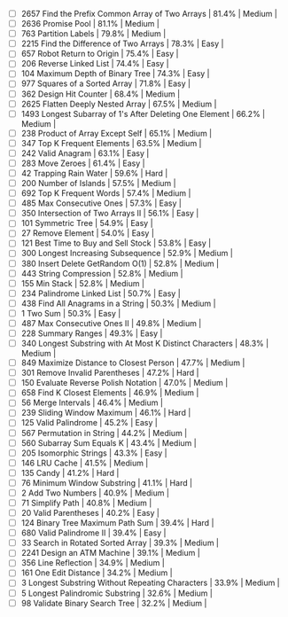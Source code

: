 - [ ] 2657 Find the Prefix Common Array of Two Arrays           | 81.4%  | Medium |
- [ ] 2636 Promise Pool                                         | 81.1%  | Medium |
- [ ] 763 Partition Labels                                      | 79.8%  | Medium |
- [ ] 2215 Find the Difference of Two Arrays                    | 78.3%  | Easy   |
- [ ] 657 Robot Return to Origin                                | 75.4%  | Easy   |
- [ ] 206 Reverse Linked List                                   | 74.4%  | Easy   |
- [ ] 104 Maximum Depth of Binary Tree                          | 74.3%  | Easy   |
- [ ] 977 Squares of a Sorted Array                             | 71.8%  | Easy   |
- [ ] 362 Design Hit Counter                                    | 68.4%  | Medium |
- [ ] 2625 Flatten Deeply Nested Array                          | 67.5%  | Medium |
- [ ] 1493 Longest Subarray of 1's After Deleting One Element   | 66.2%  | Medium |
- [ ] 238 Product of Array Except Self                          | 65.1%  | Medium |
- [ ] 347 Top K Frequent Elements                               | 63.5%  | Medium |
- [ ] 242 Valid Anagram                                         | 63.1%  | Easy   |
- [ ] 283 Move Zeroes                                           | 61.4%  | Easy   |
- [ ] 42 Trapping Rain Water                                    | 59.6%  | Hard   |
- [ ] 200 Number of Islands                                     | 57.5%  | Medium |
- [ ] 692 Top K Frequent Words                                  | 57.4%  | Medium |
- [ ] 485 Max Consecutive Ones                                  | 57.3%  | Easy   |
- [ ] 350 Intersection of Two Arrays II                         | 56.1%  | Easy   |
- [ ] 101 Symmetric Tree                                        | 54.9%  | Easy   |
- [ ] 27 Remove Element                                         | 54.0%  | Easy   |
- [ ] 121 Best Time to Buy and Sell Stock                       | 53.8%  | Easy   |
- [ ] 300 Longest Increasing Subsequence                        | 52.9%  | Medium |
- [ ] 380 Insert Delete GetRandom O(1)                          | 52.8%  | Medium |
- [ ] 443 String Compression                                    | 52.8%  | Medium |
- [ ] 155 Min Stack                                             | 52.8%  | Medium |
- [ ] 234 Palindrome Linked List                                | 50.7%  | Easy   |
- [ ] 438 Find All Anagrams in a String                         | 50.3%  | Medium |
- [ ] 1 Two Sum                                                 | 50.3%  | Easy   |
- [ ] 487 Max Consecutive Ones II                               | 49.8%  | Medium |
- [ ] 228 Summary Ranges                                        | 49.3%  | Easy   |
- [ ] 340 Longest Substring with At Most K Distinct Characters  | 48.3%  | Medium |
- [ ] 849 Maximize Distance to Closest Person                   | 47.7%  | Medium |
- [ ] 301 Remove Invalid Parentheses                            | 47.2%  | Hard   |
- [ ] 150 Evaluate Reverse Polish Notation                      | 47.0%  | Medium |
- [ ] 658 Find K Closest Elements                               | 46.9%  | Medium |
- [ ] 56 Merge Intervals                                        | 46.4%  | Medium |
- [ ] 239 Sliding Window Maximum                                | 46.1%  | Hard   |
- [ ] 125 Valid Palindrome                                      | 45.2%  | Easy   |
- [ ] 567 Permutation in String                                 | 44.2%  | Medium |
- [ ] 560 Subarray Sum Equals K                                 | 43.4%  | Medium |
- [ ] 205 Isomorphic Strings                                    | 43.3%  | Easy   |
- [ ] 146 LRU Cache                                             | 41.5%  | Medium |
- [ ] 135 Candy                                                 | 41.2%  | Hard   |
- [ ] 76 Minimum Window Substring                               | 41.1%  | Hard   |
- [ ] 2 Add Two Numbers                                         | 40.9%  | Medium |
- [ ] 71 Simplify Path                                          | 40.8%  | Medium |
- [ ] 20 Valid Parentheses                                      | 40.2%  | Easy   |
- [ ] 124 Binary Tree Maximum Path Sum                          | 39.4%  | Hard   |
- [ ] 680 Valid Palindrome II                                   | 39.4%  | Easy   |
- [ ] 33 Search in Rotated Sorted Array                         | 39.3%  | Medium |
- [ ] 2241 Design an ATM Machine                                | 39.1%  | Medium |
- [ ] 356 Line Reflection                                       | 34.9%  | Medium |
- [ ] 161 One Edit Distance                                     | 34.2%  | Medium |
- [ ] 3 Longest Substring Without Repeating Characters          | 33.9%  | Medium |
- [ ] 5 Longest Palindromic Substring                           | 32.6%  | Medium |
- [ ] 98 Validate Binary Search Tree                            | 32.2%  | Medium |
